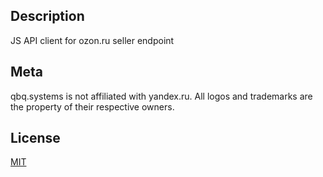 ## Description

JS API client for ozon.ru seller endpoint

## Meta

qbq.systems is not affiliated with yandex.ru. All logos and trademarks are the property of their respective owners.

## License

[MIT](./LICENSE)
